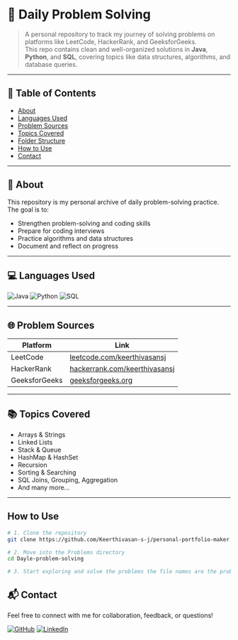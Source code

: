 # 🧠 Daily Problem Solving

> A personal repository to track my journey of solving problems on platforms like LeetCode, HackerRank, and GeeksforGeeks.  
> This repo contains clean and well-organized solutions in **Java**, **Python**, and **SQL**, covering topics like data structures, algorithms, and database queries.

---

## 📌 Table of Contents

- [About](#about)
- [Languages Used](#languages-used)
- [Problem Sources](#problem-sources)
- [Topics Covered](#topics-covered)
- [Folder Structure](#folder-structure)
- [How to Use](#how-to-use)
- [Contact](#contact)

---

## 📖 About

This repository is my personal archive of daily problem-solving practice. The goal is to:

- Strengthen problem-solving and coding skills
- Prepare for coding interviews
- Practice algorithms and data structures
- Document and reflect on progress

---

## 💻 Languages Used

![Java](https://img.shields.io/badge/Java-007396?style=flat-square&logo=java&logoColor=white)
![Python](https://img.shields.io/badge/Python-3776AB?style=flat-square&logo=python&logoColor=white)
![SQL](https://img.shields.io/badge/SQL-025E8C?style=flat-square&logo=mysql&logoColor=white)

---

## 🌐 Problem Sources

| Platform      | Link                                                |
|---------------|-----------------------------------------------------|
| LeetCode      | [leetcode.com/keerthivasansj](https://leetcode.com/u/Keerthivasansj/) |
| HackerRank    | [hackerrank.com/keerthivasansj](https://www.hackerrank.com/profile/Keerthivasansj) |
| GeeksforGeeks | [geeksforgeeks.org](https://www.geeksforgeeks.org/user/keerthivasansj/) |

---

## 📚 Topics Covered

- Arrays & Strings
- Linked Lists
- Stack & Queue
- HashMap & HashSet
- Recursion
- Sorting & Searching
- SQL Joins, Grouping, Aggregation
- And many more...

---

## How to Use

```bash
# 1. Clone the repository
git clone https://github.com/Keerthivasan-s-j/personal-portfolio-maker.git

# 2. Move into the Problems directory
cd Dayle-problem-solving

# 3. Start exploring and solve the problems the file names are the problem id in leetcode

```

## 📬 Contact

Feel free to connect with me for collaboration, feedback, or questions!

[![GitHub](https://img.shields.io/badge/GitHub-Keerthivasan--s--j-green?style=flat-square&logo=github)](https://github.com/Keerthivasan-s-j)
[![LinkedIn](https://img.shields.io/badge/LinkedIn-KeerthivasanSJ-blue?style=flat-square&logo=linkedin)](https://www.linkedin.com/in/keerthivasansj)

